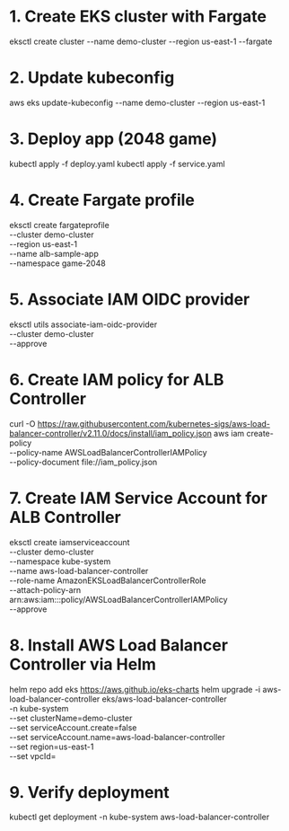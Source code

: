 # 1. Create EKS cluster with Fargate

eksctl create cluster --name demo-cluster --region us-east-1 --fargate

# 2. Update kubeconfig
aws eks update-kubeconfig --name demo-cluster --region us-east-1

# 3. Deploy app (2048 game)
kubectl apply -f deploy.yaml
kubectl apply -f service.yaml

# 4. Create Fargate profile
eksctl create fargateprofile \
  --cluster demo-cluster \
  --region us-east-1 \
  --name alb-sample-app \
  --namespace game-2048

# 5. Associate IAM OIDC provider
eksctl utils associate-iam-oidc-provider \
  --cluster demo-cluster \
  --approve

# 6. Create IAM policy for ALB Controller
curl -O https://raw.githubusercontent.com/kubernetes-sigs/aws-load-balancer-controller/v2.11.0/docs/install/iam_policy.json
aws iam create-policy \
  --policy-name AWSLoadBalancerControllerIAMPolicy \
  --policy-document file://iam_policy.json

# 7. Create IAM Service Account for ALB Controller
eksctl create iamserviceaccount \
  --cluster demo-cluster \
  --namespace kube-system \
  --name aws-load-balancer-controller \
  --role-name AmazonEKSLoadBalancerControllerRole \
  --attach-policy-arn arn:aws:iam::<your-aws-account-id>:policy/AWSLoadBalancerControllerIAMPolicy \
  --approve

# 8. Install AWS Load Balancer Controller via Helm
helm repo add eks https://aws.github.io/eks-charts
helm upgrade -i aws-load-balancer-controller eks/aws-load-balancer-controller \
  -n kube-system \
  --set clusterName=demo-cluster \
  --set serviceAccount.create=false \
  --set serviceAccount.name=aws-load-balancer-controller \
  --set region=us-east-1 \
  --set vpcId=<your-vpc-id>

# 9. Verify deployment
kubectl get deployment -n kube-system aws-load-balancer-controller
